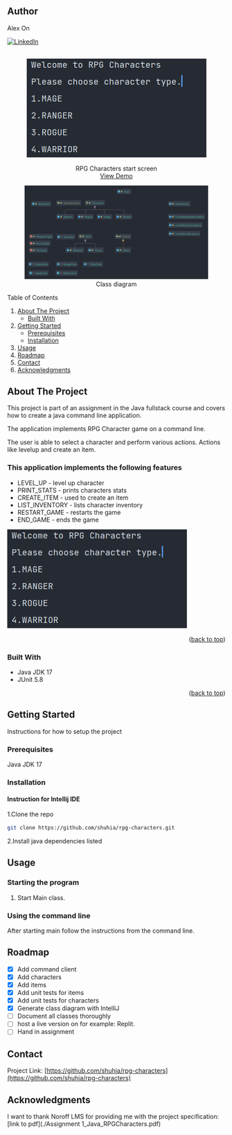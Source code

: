 ## Author

Alex On

<div id="top"></div>
<!--
*** Thanks for checking out the Best-README-Template. If you have a suggestion
*** that would make this better, please fork the repo and create a pull request
*** or simply open an issue with the tag "enhancement".
*** Don't forget to give the project a star!
*** Thanks again! Now go create something AMAZING! :D
-->



<!-- PROJECT SHIELDS -->
<!--
*** I'm using markdown "reference style" links for readability.
*** Reference links are enclosed in brackets [ ] instead of parentheses ( ).
*** See the bottom of this document for the declaration of the reference variables
*** for contributors-url, forks-url, etc. This is an optional, concise syntax you may use.
*** https://www.markdownguide.org/basic-syntax/#reference-style-links
-->

[![LinkedIn][linkedin-shield]][linkedin-url]



<!-- PROJECT LOGO -->
<br />
<div align="center">
  <a href="https://github.com/othneildrew/Best-README-Template">
    <img src="rpg-characters-main-menu.PNG" alt="Logo">
  </a>


  <p align="center">
    RPG Characters start screen
    <br />
    <a href="">View Demo</a>
  </p>
</div>

<figure>
<img src="./class-diagram.png" alt="Class diagram" />
<figcaption style="text-align:center">
Class diagram 
</figcaption>
</figure>


<!-- TABLE OF CONTENTS -->

  <summary>Table of Contents</summary>
  <ol>
    <li>
      <a href="#about-the-project">About The Project</a>
      <ul>
        <li><a href="#built-with">Built With</a></li>
      </ul>
    </li>
    <li>
      <a href="#getting-started">Getting Started</a>
      <ul>
        <li><a href="#prerequisites">Prerequisites</a></li>
        <li><a href="#installation">Installation</a></li>
      </ul>
    </li>
    <li><a href="#usage">Usage</a></li>
    <li><a href="#roadmap">Roadmap</a></li>
    <li><a href="#contact">Contact</a></li>
    <li><a href="#acknowledgments">Acknowledgments</a></li>
  </ol>




<!-- ABOUT THE PROJECT -->

## About The Project

This project is part of an assignment in the Java fullstack course and covers how to create a java command line
application.

The application implements RPG Character game on a command line.

The user is able to select a character and perform various actions. Actions like levelup and create an item.

### This application implements the following features

* LEVEL_UP - level up character
* PRINT_STATS - prints characters stats
* CREATE_ITEM - used to create an item
* LIST_INVENTORY - lists character inventory
* RESTART_GAME - restarts the game
* END_GAME - ends the game

[![Product Name Screen Shot][product-screenshot]](https://github.com/shuhia/rpg-characters)




<p align="right">(<a href="#top">back to top</a>)</p>

### Built With

* Java JDK 17
* JUnit 5.8

<p align="right">(<a href="#top">back to top</a>)</p>



<!-- GETTING STARTED -->

## Getting Started

Instructions for how to setup the project

### Prerequisites

Java JDK 17

### Installation

#### Instruction for Intellij IDE

1.Clone the repo

   ```sh
   git clone https://github.com/shuhia/rpg-characters.git
   ```

2.Install java dependencies listed




<!-- USAGE EXAMPLES -->

## Usage

### Starting the program

1. Start Main class.

### Using the command line

After starting main follow the instructions from the command line.




<!-- ROADMAP -->

## Roadmap

- [x] Add command client
- [x] Add characters
- [x] Add items
- [x] Add unit tests for items
- [x] Add unit tests for characters
- [x] Generate class diagram with IntelliJ
- [ ] Document all classes thoroughly
- [ ] host a live version on for example: Replit.
- [ ] Hand in assignment

<!-- CONTACT -->

## Contact

Project Link: [https://github.com/shuhia/rpg-characters](https://github.com/shuhia/rpg-characters)

<!-- ACKNOWLEDGMENTS -->

## Acknowledgments

I want to thank Noroff LMS for providing me with the project
specification: [link to pdf](./Assignment 1_Java_RPGCharacters.pdf)

<!-- MARKDOWN LINKS & IMAGES -->
<!-- https://www.markdownguide.org/basic-syntax/#reference-style-links -->

[linkedin-shield]: https://img.shields.io/badge/-LinkedIn-black.svg?style=for-the-badge&logo=linkedin&colorB=555

[linkedin-url]: https://www.linkedin.com/in/alex-on-0a08b8107/

[product-screenshot]: rpg-characters-main-menu.PNG